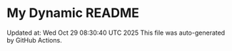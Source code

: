 # My Dynamic README
Updated at: Wed Oct 29 08:30:40 UTC 2025
This file was auto-generated by GitHub Actions.
